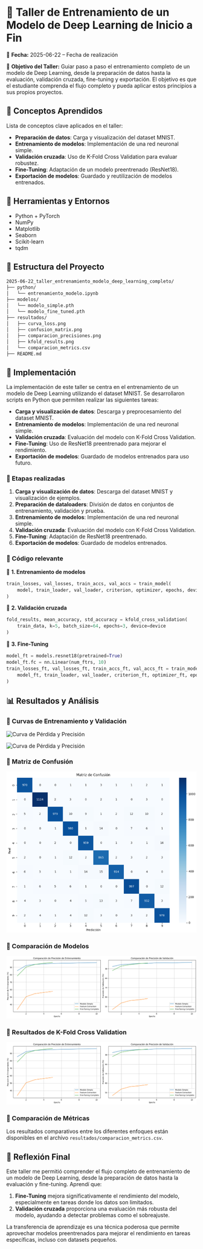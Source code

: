 # 🎯 Taller de Entrenamiento de un Modelo de Deep Learning de Inicio a Fin

📅 **Fecha:** 2025-06-22 – Fecha de realización

🎯 **Objetivo del Taller:**
Guiar paso a paso el entrenamiento completo de un modelo de Deep Learning, desde la preparación de datos hasta la evaluación, validación cruzada, fine-tuning y exportación. El objetivo es que el estudiante comprenda el flujo completo y pueda aplicar estos principios a sus propios proyectos.

## 🧠 Conceptos Aprendidos

Lista de conceptos clave aplicados en el taller:

* **Preparación de datos**: Carga y visualización del dataset MNIST.
* **Entrenamiento de modelos**: Implementación de una red neuronal simple.
* **Validación cruzada**: Uso de K-Fold Cross Validation para evaluar robustez.
* **Fine-Tuning**: Adaptación de un modelo preentrenado (ResNet18).
* **Exportación de modelos**: Guardado y reutilización de modelos entrenados.

## 🔧 Herramientas y Entornos

* Python + PyTorch
* NumPy
* Matplotlib
* Seaborn
* Scikit-learn
* tqdm

## 📁 Estructura del Proyecto

```
2025-06-22_taller_entrenamiento_modelo_deep_learning_completo/
├── python/
│   └── entrenamiento_modelo.ipynb
├── modelos/
│   └── modelo_simple.pth
│   └── modelo_fine_tuned.pth
├── resultados/
│   ├── curva_loss.png
│   ├── confusion_matrix.png
│   ├── comparacion_precisiones.png
│   ├── kfold_results.png
│   └── comparacion_metrics.csv
├── README.md
```

## 🧪 Implementación

La implementación de este taller se centra en el entrenamiento de un modelo de Deep Learning utilizando el dataset MNIST. Se desarrollaron scripts en Python que permiten realizar las siguientes tareas:

- **Carga y visualización de datos**: Descarga y preprocesamiento del dataset MNIST.
- **Entrenamiento de modelos**: Implementación de una red neuronal simple.
- **Validación cruzada**: Evaluación del modelo con K-Fold Cross Validation.
- **Fine-Tuning**: Uso de ResNet18 preentrenado para mejorar el rendimiento.
- **Exportación de modelos**: Guardado de modelos entrenados para uso futuro.

### 🔹 Etapas realizadas

1. **Carga y visualización de datos**: Descarga del dataset MNIST y visualización de ejemplos.
2. **Preparación de dataloaders**: División de datos en conjuntos de entrenamiento, validación y prueba.
3. **Entrenamiento de modelos**: Implementación de una red neuronal simple.
4. **Validación cruzada**: Evaluación del modelo con K-Fold Cross Validation.
5. **Fine-Tuning**: Adaptación de ResNet18 preentrenado.
6. **Exportación de modelos**: Guardado de modelos entrenados.

### 🔹 Código relevante

📌 **1. Entrenamiento de modelos**

```python
train_losses, val_losses, train_accs, val_accs = train_model(
    model, train_loader, val_loader, criterion, optimizer, epochs, device
)
```

📌 **2. Validación cruzada**

```python
fold_results, mean_accuracy, std_accuracy = kfold_cross_validation(
    train_data, k=5, batch_size=64, epochs=3, device=device
)
```

📌 **3. Fine-Tuning**

```python
model_ft = models.resnet18(pretrained=True)
model_ft.fc = nn.Linear(num_ftrs, 10)
train_losses_ft, val_losses_ft, train_accs_ft, val_accs_ft = train_model(
    model_ft, train_loader, val_loader, criterion_ft, optimizer_ft, epochs_ft, device
)
```

## 📊 Resultados y Análisis

### 📌 Curvas de Entrenamiento y Validación

![Curva de Pérdida y Precisión](resultados/image2.png)


![Curva de Pérdida y Precisión](resultados/image3.png)

### 📌 Matriz de Confusión
![Matriz de Confusión](resultados/matriz.png)

### 📌 Comparación de Modelos
![Comparación de Precisiones](resultados/compracionModelos.png)

### 📌 Resultados de K-Fold Cross Validation
![Resultados K-Fold](resultados/compracionModelos.png)

### 📌 Comparación de Métricas

Los resultados comparativos entre los diferentes enfoques están disponibles en el archivo `resultados/comparacion_metrics.csv`.

## 💬 Reflexión Final

Este taller me permitió comprender el flujo completo de entrenamiento de un modelo de Deep Learning, desde la preparación de datos hasta la evaluación y fine-tuning. Aprendí que:

1. **Fine-Tuning** mejora significativamente el rendimiento del modelo, especialmente en tareas donde los datos son limitados.
2. **Validación cruzada** proporciona una evaluación más robusta del modelo, ayudando a detectar problemas como el sobreajuste.

La transferencia de aprendizaje es una técnica poderosa que permite aprovechar modelos preentrenados para mejorar el rendimiento en tareas específicas, incluso con datasets pequeños.
